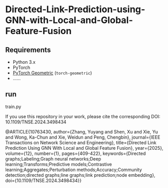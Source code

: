 # Directed-Link-Prediction-using-GNN-with-Local-and-Global-Feature-Fusion

## Requirements
- Python 3.x
- PyTorch
- [PyTorch Geometric](https://github.com/pyg-team/pytorch_geometric) (`torch-geometric`)
- ......

## run

train.py


If you use this repository in your work, please cite the corresponding DOI: 10.1109/TNSE.2024.3498434


@ARTICLE{10763430,
  author={Zhang, Yuyang and Shen, Xu and Xie, Yu and Wong, Ka-Chun and Xie, Weidun and Peng, Chengbin},
  journal={IEEE Transactions on Network Science and Engineering}, 
  title={Directed Link Prediction Using GNN With Local and Global Feature Fusion}, 
  year={2025},
  volume={12},
  number={1},
  pages={409-422},
  keywords={Directed graphs;Labeling;Graph neural networks;Deep learning;Transforms;Predictive models;Contrastive learning;Aggregates;Perturbation methods;Accuracy;Community detection;directed graphs;line graphs;link prediction;node embedding},
  doi={10.1109/TNSE.2024.3498434}}
